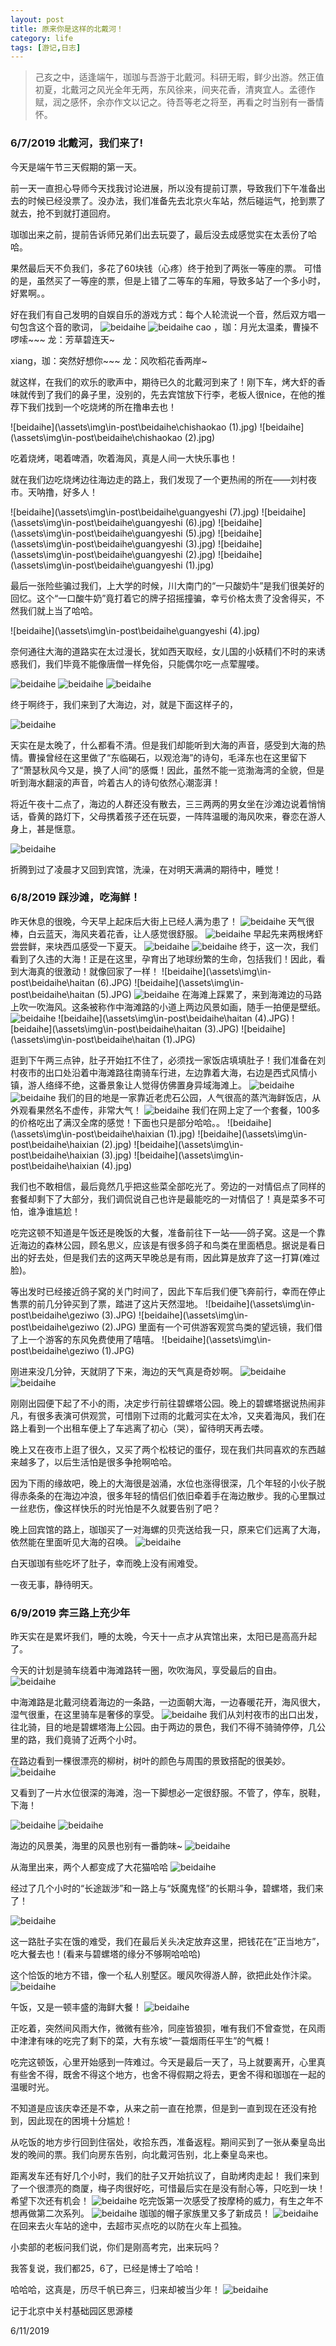 ```yaml
---
layout: post
title: 原来你是这样的北戴河！
category: life
tags: [游记,日志]
---
```

>己亥之中，适逢端午，珈珈与吾游于北戴河。科研无暇，鲜少出游。然正值初夏，北戴河之风光全年无两，东风徐来，间夹花香，清爽宜人。孟德作赋，润之感怀，余亦作文以记之。待吾等老之将至，再看之时当别有一番情怀。

### 6/7/2019 北戴河，我们来了!

今天是端午节三天假期的第一天。

前一天一直担心导师今天找我讨论进展，所以没有提前订票，导致我们下午准备出去的时候已经没票了。没办法，我们准备先去北京火车站，然后碰运气，抢到票了就去，抢不到就打道回府。

珈珈出来之前，提前告诉师兄弟们出去玩耍了，最后没去成感觉实在太丢份了哈哈。

果然最后天不负我们，多花了60块钱（心疼）终于抢到了两张一等座的票。
可惜的是，虽然买了一等座的票，但是上错了二等车的车厢，导致多站了一个多小时，好累啊。。

好在我们有自己发明的自娱自乐的游戏方式：每个人轮流说一个音，然后双方唱一句包含这个音的歌词，
![beidaihe](\assets\img\in-post\beidaihe\chufa.jpg)
![beidaihe](\assets\img\in-post\beidaihe\chufa1.jpg)
cao ，珈：月光太温柔，曹操不啰嗦~~~
龙：芳草碧连天~

xiang，珈：突然好想你~~~
龙：风吹稻花香两岸~

就这样，在我们的欢乐的歌声中，期待已久的北戴河到来了！刚下车，烤大虾的香味就传到了我们的鼻子里，没别的，先去宾馆放下行李，老板人很nice，在他的推荐下我们找到一个吃烧烤的所在撸串去也！

![beidaihe](\assets\img\in-post\beidaihe\chishaokao (1).jpg)
![beidaihe](\assets\img\in-post\beidaihe\chishaokao (2).jpg)

吃着烧烤，喝着啤酒，吹着海风，真是人间一大快乐事也！

就在我们边吃烧烤边往海边走的路上，我们发现了一个更热闹的所在——刘村夜市。天呐撸，好多人！

![beidaihe](\assets\img\in-post\beidaihe\guangyeshi (7).jpg)
![beidaihe](\assets\img\in-post\beidaihe\guangyeshi (6).jpg)
![beidaihe](\assets\img\in-post\beidaihe\guangyeshi (5).jpg)
![beidaihe](\assets\img\in-post\beidaihe\guangyeshi (3).jpg)
![beidaihe](\assets\img\in-post\beidaihe\guangyeshi (2).jpg)
![beidaihe](\assets\img\in-post\beidaihe\guangyeshi (1).jpg)

最后一张险些骗过我们，上大学的时候，川大南门的“一只酸奶牛”是我们很美好的回忆。这个“一口酸牛奶”竟打着它的牌子招摇撞骗，幸亏价格太贵了没舍得买，不然我们就上当了哈哈。

![beidaihe](\assets\img\in-post\beidaihe\guangyeshi (4).jpg)

奈何通往大海的道路实在太过漫长，犹如西天取经，女儿国的小妖精们不时的来诱惑我们，我们毕竟不能像唐僧一样免俗，只能偶尔吃一点荤腥喽。

![beidaihe](\assets\img\in-post\beidaihe\songzhiji.jpg)
![beidaihe](\assets\img\in-post\beidaihe\yezi.jpg)
![beidaihe](\assets\img\in-post\beidaihe\kaomianjin.jpg)

终于啊终于，我们来到了大海边，对，就是下面这样子的，

![beidaihe](\assets\img\in-post\beidaihe\seaside.jpg)

天实在是太晚了，什么都看不清。但是我们却能听到大海的声音，感受到大海的热情。曹操曾经在这里做了“东临碣石，以观沧海”的诗句，毛泽东也在这里留下了“萧瑟秋风今又是，换了人间”的感慨！因此，虽然不能一览渤海湾的全貌，但是听到海水翻滚的声音，吟着古人的诗句依然心潮澎湃！

将近午夜十二点了，海边的人群还没有散去，三三两两的男女坐在沙滩边说着悄悄话，昏黄的路灯下，父母携着孩子还在玩耍，一阵阵温暖的海风吹来，眷恋在游人身上，甚是惬意。


![beidaihe](\assets\img\in-post\beidaihe\seaside(2).jpg)

折腾到过了凌晨才又回到宾馆，洗澡，在对明天满满的期待中，睡觉！


### 6/8/2019 踩沙滩，吃海鲜！

昨天休息的很晚，今天早上起床后大街上已经人满为患了！
![beidaihe](\assets\img\in-post\beidaihe\haitan1.JPG)
天气很棒，白云蓝天，海风夹着花香，让人感觉很舒服。
![beidaihe](\assets\img\in-post\beidaihe\haitan2.JPG)
早起先来两根烤虾尝尝鲜，来块西瓜感受一下夏天。
![beidaihe](\assets\img\in-post\beidaihe\haitan3.JPG)
![beidaihe](\assets\img\in-post\beidaihe\haitan3_1.jpg)
终于，这一次，我们看到了久违的大海！正是在这里，孕育出了地球纷繁的生命，包括我们！因此，看到大海真的很激动！就像回家了一样！
![beidaihe](\assets\img\in-post\beidaihe\haitan (6).JPG)
![beidaihe](\assets\img\in-post\beidaihe\haitan (5).JPG)
![beidaihe](\assets\img\in-post\beidaihe\haitan5.jpg)
在海滩上踩累了，来到海滩边的马路上吹一吹海风。这条被称作中海滩路的小道上两边风景如画，随手一拍便是壁纸。
![beidaihe](\assets\img\in-post\beidaihe\haitan4.JPG)
![beidaihe](\assets\img\in-post\beidaihe\haitan (4).JPG)
![beidaihe](\assets\img\in-post\beidaihe\haitan (3).JPG)
![beidaihe](\assets\img\in-post\beidaihe\haitan (1).JPG)

逛到下午两三点钟，肚子开始扛不住了，必须找一家饭店填填肚子！我们准备在刘村夜市的出口处沿着中海滩路往南骑车行进，左边靠着大海，右边是西式风情小镇，游人络绎不绝，这番景象让人觉得仿佛置身异域海滩上。
![beidaihe](\assets\img\in-post\beidaihe\haitan6.JPG)
![beidaihe](\assets\img\in-post\beidaihe\haitan7.JPG)
我们的目的地是一家靠近老虎石公园，人气很高的蒸汽海鲜饭店，从外观看果然名不虚传，非常大气！
![beidaihe](\assets\img\in-post\beidaihe\haixian1.JPG)
我们在网上定了一个套餐，100多的价格吃出了满汉全席的感觉！下面也只是部分哈哈。。
![beidaihe](\assets\img\in-post\beidaihe\haixian (1).jpg)
![beidaihe](\assets\img\in-post\beidaihe\haixian (2).jpg)
![beidaihe](\assets\img\in-post\beidaihe\haixian (3).jpg)
![beidaihe](\assets\img\in-post\beidaihe\haixian (4).jpg)

我们也不敢相信，最后竟然几乎把这些菜全部吃光了。旁边的一对情侣点了同样的套餐却剩下了大部分，我们调侃说自己也许是最能吃的一对情侣了！真是菜多不可怕，谁净谁尴尬！

吃完这顿不知道是午饭还是晚饭的大餐，准备前往下一站——鸽子窝。这是一个靠近海边的森林公园，顾名思义，应该是有很多鸽子和鸟类在里面栖息。据说是看日出的好去处，但是我们去的这两天早晚总是有雨，因此算是放弃了这一打算(难过脸)。

等出发时已经接近鸽子窝的关门时间了，因此下车后我们便飞奔前行，幸而在停止售票的前几分钟买到了票，踏进了这片天然湿地。
![beidaihe](\assets\img\in-post\beidaihe\geziwo (3).JPG)
![beidaihe](\assets\img\in-post\beidaihe\geziwo (2).JPG)
里面有一个可供游客观赏鸟类的望远镜，我们借了上一个游客的东风免费使用了嘻嘻。
![beidaihe](\assets\img\in-post\beidaihe\geziwo (1).JPG)

刚进来没几分钟，天就阴了下来，海边的天气真是奇妙啊。
![beidaihe](\assets\img\in-post\beidaihe\geziwo2.JPG)
![beidaihe](\assets\img\in-post\beidaihe\geziwo1.jpg)

刚刚出园便下起了不小的雨，决定步行前往碧螺塔公园。晚上的碧螺塔据说热闹非凡，有很多表演可供观赏，可惜刚下过雨的北戴河实在太冷，又夹着海风，我们在路上看到一个出租车便上了车逃离了初心（哭），留待明天再去喽。

晚上又在夜市上逛了很久，又买了两个松枝记的蛋仔，现在我们共同喜欢的东西越来越多了，以后生活怕是很多争抢啊哈哈。

因为下雨的缘故吧，晚上的大海很是汹涌，水位也涨得很深，几个年轻的小伙子脱得赤条条的在海边冲浪，很多年轻的情侣们依旧牵着手在海边散步。我的心里飘过一丝悲伤，像这样快乐的时光怕是不久就要告别了吧？

晚上回宾馆的路上，珈珈买了一对海螺的贝壳送给我一只，原来它们远离了大海，依然能在里面听见大海的召唤。
![beidaihe](\assets\img\in-post\beidaihe\beike.jpg)

白天珈珈有些吃坏了肚子，幸而晚上没有闹难受。

一夜无事，静待明天。

### 6/9/2019 奔三路上充少年

昨天实在是累坏我们，睡的太晚，今天十一点才从宾馆出来，太阳已是高高升起了。

今天的计划是骑车绕着中海滩路转一圈，吹吹海风，享受最后的自由。
![beidaihe](\assets\img\in-post\beidaihe\map.JPG)

中海滩路是北戴河绕着海边的一条路，一边面朝大海，一边春暖花开，海风很大，湿气很重，在这里骑车是奢侈的享受。
![beidaihe](\assets\img\in-post\beidaihe\qiche5.JPG)
我们从刘村夜市的出口出发，往北骑，目的地是碧螺塔海上公园。由于两边的景色，我们不得不骑骑停停，几公里的路，我们竟骑了近两个小时。

在路边看到一棵很漂亮的柳树，树叶的颜色与周围的景致搭配的很美妙。
![beidaihe](\assets\img\in-post\beidaihe\qiche.jpg)

又看到了一片水位很深的海滩，泡一下脚想必一定很舒服。不管了，停车，脱鞋，下海！

![beidaihe](\assets\img\in-post\beidaihe\qiche1.jpg)
![beidaihe](\assets\img\in-post\beidaihe\qiche2.jpg)

海边的风景美，海里的风景也别有一番韵味~
![beidaihe](\assets\img\in-post\beidaihe\qiche3.jpg)

从海里出来，两个人都变成了大花猫哈哈
![beidaihe](\assets\img\in-post\beidaihe\qiche4.jpg)

经过了几个小时的“长途跋涉”和一路上与“妖魔鬼怪”的长期斗争，碧螺塔，我们来了！

![beidaihe](\assets\img\in-post\beidaihe\biluota.jpg)

这一路肚子实在饿的难受，我们在最后关头决定放弃这里，把钱花在”正当地方”，吃大餐去也！(看来与碧螺塔的缘分不够啊哈哈哈)

这个恰饭的地方不错，像一个私人别墅区。暖风吹得游人醉，欲把此处作汴梁。
![beidaihe](\assets\img\in-post\beidaihe\wufan1.jpg)

午饭，又是一顿丰盛的海鲜大餐！
![beidaihe](\assets\img\in-post\beidaihe\wufan2.jpg)

正吃着，突然间风雨大作，微微有些冷，同座皆狼狈，唯有我们不曾查觉，在风雨中津津有味的吃完了剩下的菜，大有东坡“一蓑烟雨任平生”的气概！

吃完这顿饭，心里开始感到一阵难过。今天是最后一天了，马上就要离开，心里真有些舍不得，既舍不得这个地方，也舍不得假期之将去，更舍不得和珈珈在一起的温暖时光。

不知道是应该庆幸还是不幸，从来之前一直在抢票，但是到一直到现在还没有抢到，因此现在的困境十分尴尬！

从吃饭的地方步行回到住宿处，收拾东西，准备返程。期间买到了一张从秦皇岛出发的晚间的票。我们向房东告别，向北戴河告别，北上秦皇岛来也。

距离发车还有好几个小时，我们的肚子又开始抗议了，自助烤肉走起！
我们来到了一个很漂亮的商厦，梅子肉很好吃，可惜最后实在是没有耐心等，只吃到一块！希望下次还有机会！
![beidaihe](\assets\img\in-post\beidaihe\fancheng.jpg)
吃完饭第一次感受了按摩椅的威力，有生之年不想再做第二次系列。
![beidaihe](\assets\img\in-post\beidaihe\fancheng2.jpg)
珈珈的帽子家族里又多了新成员！
![beidaihe](\assets\img\in-post\beidaihe\fancheng1.jpg)
在回来去火车站的途中，去超市买点吃的以防在火车上孤独。

小卖部的老板问我们说，你们是刚高考完，出来玩吗？

我答复说，我们都25，6了，已经是博士了哈哈！

哈哈哈，这真是，历尽千帆已奔三，归来却被当少年！
![beidaihe](\assets\img\in-post\beidaihe\guilai.jpg)



记于北京中关村基础园区思源楼

6/11/2019

